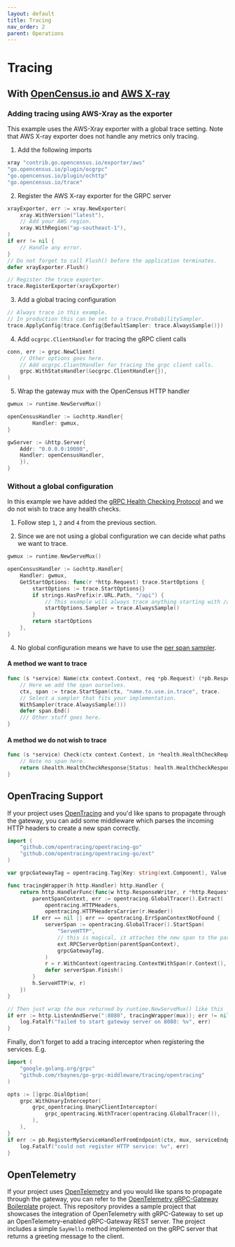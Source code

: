 ```yaml
---
layout: default
title: Tracing
nav_order: 2
parent: Operations
---
```


# Tracing

## With [OpenCensus.io](https://opencensus.io/) and [AWS X-ray](https://aws.amazon.com/xray/)

### Adding tracing using AWS-Xray as the exporter

This example uses the AWS-Xray exporter with a global trace setting. Note that AWS X-ray exporter does not handle any metrics only tracing.

1. Add the following imports

```go
xray "contrib.go.opencensus.io/exporter/aws"
"go.opencensus.io/plugin/ocgrpc"
"go.opencensus.io/plugin/ochttp"
"go.opencensus.io/trace"
```

2. Register the AWS X-ray exporter for the GRPC server

```go
xrayExporter, err := xray.NewExporter(
    xray.WithVersion("latest"),
    // Add your AWS region.
    xray.WithRegion("ap-southeast-1"),
)
if err != nil {
    // Handle any error.
}
// Do not forget to call Flush() before the application terminates.
defer xrayExporter.Flush()

// Register the trace exporter.
trace.RegisterExporter(xrayExporter)
```

3. Add a global tracing configuration

```go
// Always trace in this example.
// In production this can be set to a trace.ProbabilitySampler.
trace.ApplyConfig(trace.Config{DefaultSampler: trace.AlwaysSample()})
```

4. Add `ocgrpc.ClientHandler` for tracing the gRPC client calls

```go
conn, err := grpc.NewClient(
    // Other options goes here.
    // Add ocgrpc.ClientHandler for tracing the grpc client calls.
    grpc.WithStatsHandler(&ocgrpc.ClientHandler{}),
)
```

5. Wrap the gateway mux with the OpenCensus HTTP handler

```go
gwmux := runtime.NewServeMux()

openCensusHandler := &ochttp.Handler{
		Handler: gwmux,
}

gwServer := &http.Server{
    Addr: "0.0.0.0:10000",
    Handler: openCensusHandler,
    }),
}
```

### Without a global configuration

In this example we have added the [gRPC Health Checking Protocol](https://github.com/grpc/grpc/blob/master/doc/health-checking.md) and we do not wish to trace any health checks.

1. Follow step `1`, `2` and `4` from the previous section.

2. Since we are not using a global configuration we can decide what paths we want to trace.

```go
gwmux := runtime.NewServeMux()

openCensusHandler := &ochttp.Handler{
    Handler: gwmux,
    GetStartOptions: func(r *http.Request) trace.StartOptions {
        startOptions := trace.StartOptions{}
        if strings.HasPrefix(r.URL.Path, "/api") {
            // This example will always trace anything starting with /api.
            startOptions.Sampler = trace.AlwaysSample()
        }
        return startOptions
    },
}
```

4. No global configuration means we have to use the [per span sampler](https://opencensus.io/tracing/sampling/#per-span-sampler).

#### A method we want to trace

```go
func (s *service) Name(ctx context.Context, req *pb.Request) (*pb.Response, error) {
    // Here we add the span ourselves.
    ctx, span := trace.StartSpan(ctx, "name.to.use.in.trace", trace.
    // Select a sampler that fits your implementation.
    WithSampler(trace.AlwaysSample()))
    defer span.End()
    /// Other stuff goes here.
}
```

#### A method we do not wish to trace

```go
func (s *service) Check(ctx context.Context, in *health.HealthCheckRequest) (*health.HealthCheckResponse, error) {
    // Note no span here.
    return &health.HealthCheckResponse{Status: health.HealthCheckResponse_SERVING}, nil
}
```

## OpenTracing Support

If your project uses [OpenTracing](https://github.com/opentracing/opentracing-go) and you'd like spans to propagate through the gateway, you can add some middleware which parses the incoming HTTP headers to create a new span correctly.

```go
import (
	"github.com/opentracing/opentracing-go"
	"github.com/opentracing/opentracing-go/ext"
)

var grpcGatewayTag = opentracing.Tag{Key: string(ext.Component), Value: "grpc-gateway"}

func tracingWrapper(h http.Handler) http.Handler {
	return http.HandlerFunc(func(w http.ResponseWriter, r *http.Request) {
		parentSpanContext, err := opentracing.GlobalTracer().Extract(
			opentracing.HTTPHeaders,
			opentracing.HTTPHeadersCarrier(r.Header))
		if err == nil || err == opentracing.ErrSpanContextNotFound {
			serverSpan := opentracing.GlobalTracer().StartSpan(
				"ServeHTTP",
				// this is magical, it attaches the new span to the parent parentSpanContext, and creates an unparented one if empty.
				ext.RPCServerOption(parentSpanContext),
				grpcGatewayTag,
			)
			r = r.WithContext(opentracing.ContextWithSpan(r.Context(), serverSpan))
			defer serverSpan.Finish()
		}
		h.ServeHTTP(w, r)
	})
}

// Then just wrap the mux returned by runtime.NewServeMux() like this
if err := http.ListenAndServe(":8080", tracingWrapper(mux)); err != nil {
	log.Fatalf("failed to start gateway server on 8080: %v", err)
}
```

Finally, don't forget to add a tracing interceptor when registering
the services. E.g.

```go
import (
	"google.golang.org/grpc"
	"github.com/rbaynes/go-grpc-middleware/tracing/opentracing"
)

opts := []grpc.DialOption{
	grpc.WithUnaryInterceptor(
		grpc_opentracing.UnaryClientInterceptor(
			grpc_opentracing.WithTracer(opentracing.GlobalTracer()),
		),
	),
}
if err := pb.RegisterMyServiceHandlerFromEndpoint(ctx, mux, serviceEndpoint, opts); err != nil {
	log.Fatalf("could not register HTTP service: %v", err)
}
```

## OpenTelemetry

If your project uses [OpenTelemetry](https://opentelemetry.io/) and you would like spans to propagate through the gateway, you can refer to the [OpenTelemetry gRPC-Gateway Boilerplate](https://github.com/iamrajiv/opentelemetry-grpc-gateway-boilerplate) project. This repository provides a sample project that showcases the integration of OpenTelemetry with gRPC-Gateway to set up an OpenTelemetry-enabled gRPC-Gateway REST server. The project includes a simple `SayHello` method implemented on the gRPC server that returns a greeting message to the client.
